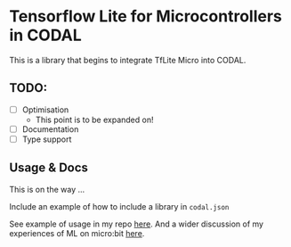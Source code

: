 # Tensorflow Lite for Microcontrollers in CODAL

This is a library that begins to integrate TfLite Micro into CODAL.

## TODO:
- [ ] Optimisation
  - This point is to be expanded on!
- [ ] Documentation
- [ ] Type support

## Usage & Docs

This is on the way ...

Include an example of how to include a library in `codal.json`

See example of usage in my repo [here](https://github.com/olihulland/microbit-clap-seq-tflite). And a wider discussion
of my experiences of ML on micro:bit [here](https://gist.github.com/olihulland/6ed197a490ee012c5d072556ddc76476).